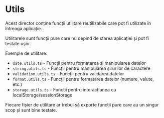 # Utils

Acest director conține funcții utilitare reutilizabile care pot fi utilizate în întreaga aplicație.

Utilitarele sunt funcții pure care nu depind de starea aplicației și pot fi testate ușor.

Exemple de utilitare:
- `date.utils.ts` - Funcții pentru formatarea și manipularea datelor
- `string.utils.ts` - Funcții pentru manipularea șirurilor de caractere
- `validation.utils.ts` - Funcții pentru validarea datelor
- `format.utils.ts` - Funcții pentru formatarea datelor (numere, valute, etc.)
- `storage.utils.ts` - Funcții pentru interacțiunea cu localStorage/sessionStorage

Fiecare fișier de utilitare ar trebui să exporte funcții pure care au un singur scop și sunt bine testate.
